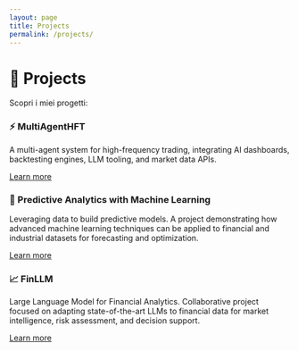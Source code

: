 ```yaml
---
layout: page
title: Projects
permalink: /projects/
---
```


<!-- markdownlint-disable MD033 -->

# 🚀 Projects

Scopri i miei progetti:

<div class="projects-grid">
	<div class="project-card" style="background-image: url('/assets/img/logo.png');">
		<h3>⚡ MultiAgentHFT</h3>
		<p>A multi-agent system for high-frequency trading, integrating AI dashboards, backtesting engines, LLM tooling, and market data APIs.</p>
		<a href="/projects/multiagenthft/" class="project-link">Learn more</a>
	</div>
	<div class="project-card">
		<h3>🤖 Predictive Analytics with Machine Learning</h3>
		<p>Leveraging data to build predictive models. A project demonstrating how advanced machine learning techniques can be applied to financial and industrial datasets for forecasting and optimization.</p>
		<a href="/projects/datascientist/" class="project-link">Learn more</a>
	</div>
	<div class="project-card" style="background-image: url('/assets/img/logo.png');">
		<h3>📈 FinLLM</h3>
		<p>Large Language Model for Financial Analytics. Collaborative project focused on adapting state-of-the-art LLMs to financial data for market intelligence, risk assessment, and decision support.</p>
		<a href="/projects/finllm/" class="project-link">Learn more</a>
	</div>
</div>

<!-- markdownlint-enable MD033 -->
